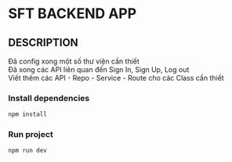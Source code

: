 # SFT BACKEND APP 

## DESCRIPTION
Đã config xong một số thư viện cần thiết\
Đã xong các API liên quan đến Sign In, Sign Up, Log out\
Viết thêm các API - Repo - Service - Route cho các Class cần thiết

### Install dependencies
```bash
npm install 
```

### Run project
```bash
npm run dev 
```
